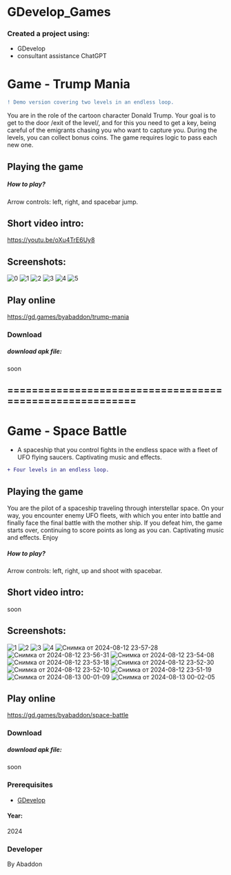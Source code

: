 # GDevelop_Games

### Created a project using:
+ GDevelop
+ consultant assistance ChatGPT

# Game - Trump Mania
```diff
! Demo version covering two levels in an endless loop.
```
You are in the role of the cartoon character Donald Trump.
Your goal is to get to the door /exit of the level/, and for this you need to get a key, being careful of the emigrants chasing you who want to capture you.
During the levels, you can collect bonus coins.
The game requires logic to pass each new one.


## Playing the game
##### How to play? </br>
Arrow controls: left, right, and spacebar jump.
## Short video intro:
https://youtu.be/oXu4TrE6Uy8

## Screenshots:
![0](https://github.com/byAbaddon/GDevelop_Games/assets/51271834/3e378fa3-8690-4a3c-99a4-875bce06afed)
![1](https://github.com/byAbaddon/GDevelop_Games/assets/51271834/05138115-312e-43af-b479-c9117c824cd3)
![2](https://github.com/byAbaddon/GDevelop_Games/assets/51271834/8c421e8b-4959-45ca-987e-c98c3910b3cd)
![3](https://github.com/byAbaddon/GDevelop_Games/assets/51271834/d2f71784-fb42-468d-b35c-1512ba491161)
![4](https://github.com/byAbaddon/GDevelop_Games/assets/51271834/dee37ad5-54d9-440b-b16b-f7390f6d4afa)
![5](https://github.com/byAbaddon/GDevelop_Games/assets/51271834/e5dbc313-e324-4407-82d4-1e415f8469ea)


## Play online
https://gd.games/byabaddon/trump-mania

### Download
##### download apk file:
soon

## ========================================================
# Game - Space Battle
- A spaceship that you control fights in the endless space with a fleet of UFO flying saucers.
Captivating music and effects.
```diff
+ Four levels in an endless loop.
```
## Playing the game
You are the pilot of a spaceship traveling through interstellar space. On your way, you encounter enemy UFO fleets, with which you enter into battle and finally face the final battle with the mother ship.
If you defeat him, the game starts over, continuing to score points as long as you can. Captivating music and effects.
Enjoy

##### How to play? </br>
Arrow controls: left, right, up and shoot with spacebar.
## Short video intro:
soon

## Screenshots:
![1](https://github.com/user-attachments/assets/29918214-0f74-40db-b9c7-3c9c8897f79b)
![2](https://github.com/user-attachments/assets/8a8ed2d5-f4ed-4ad5-83ec-e5aa566147a4)
![3](https://github.com/user-attachments/assets/0063db42-5055-4ec2-ac42-104a566ffcaa)
![4](https://github.com/user-attachments/assets/65940858-29ec-4d3d-b07e-6964fd13d893)
![Снимка от 2024-08-12 23-57-28](https://github.com/user-attachments/assets/a2c8c068-ae40-4e1a-9570-1aa777013e72)
![Снимка от 2024-08-12 23-56-31](https://github.com/user-attachments/assets/06d81c92-180d-4c3c-90b0-a55265f2238a)
![Снимка от 2024-08-12 23-54-08](https://github.com/user-attachments/assets/8eadf4e8-bb3c-48d3-8ec9-349dc50180d6)
![Снимка от 2024-08-12 23-53-18](https://github.com/user-attachments/assets/9491e51a-9d87-48c3-84c3-ede853a54c02)
![Снимка от 2024-08-12 23-52-30](https://github.com/user-attachments/assets/c2539998-8ec6-4582-9a95-c206a4930a50)
![Снимка от 2024-08-12 23-52-10](https://github.com/user-attachments/assets/2d745204-6da8-43f9-8bfd-38e93fe19255)
![Снимка от 2024-08-12 23-51-19](https://github.com/user-attachments/assets/63f58eca-a718-4949-9647-299c4fa3d3c6)
![Снимка от 2024-08-13 00-01-09](https://github.com/user-attachments/assets/7179d2e8-f005-4ecf-8ad3-18d9e94a0850)
![Снимка от 2024-08-13 00-02-05](https://github.com/user-attachments/assets/71feb2ff-8655-4068-abd4-d5751b0718b2)


## Play online
https://gd.games/byabaddon/space-battle

### Download
##### download apk file:
soon

### Prerequisites
- [GDevelop](https://gdevelop.io)
#### Year:
2024

### Developer
By Abaddon

<br>

